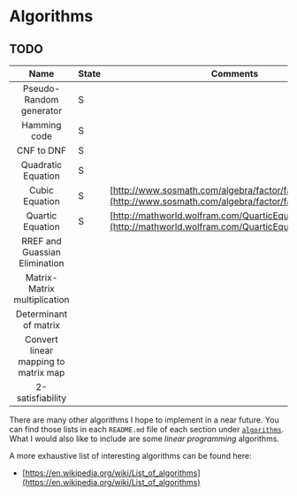 # Algorithms

## TODO

|                Name                | State | Comments                                                                                                                                                                                                                              |
|:----------------------------------:|-------|--------------------------------------------------------------------------------------                                                                                                                                                                                       |
| Pseudo-Random generator            | S     |                                                                                                                                                                                                       |
| Hamming code                       | S     |                                                                                                                                                                                                       |
| CNF to DNF                         | S     |                                                                                                                                                                                                       |
| Quadratic Equation | S |
| Cubic Equation | S | [http://www.sosmath.com/algebra/factor/fac11/fac11.html](http://www.sosmath.com/algebra/factor/fac11/fac11.html)
| Quartic Equation | S | [http://mathworld.wolfram.com/QuarticEquation.html](http://mathworld.wolfram.com/QuarticEquation.html)
|RREF and Guassian Elimination |
|Matrix-Matrix multiplication |
| Determinant of matrix |
| Convert linear mapping to matrix map |
| 2-satisfiability |

There are many other algorithms I hope to implement in a near future. You can find those lists in each `README.md` file of each section under [`algorithms`](algorithms). What I would also like to include are some _linear programming_ algorithms.


A more exhaustive list of interesting algorithms can be found here:

- [https://en.wikipedia.org/wiki/List_of_algorithms](https://en.wikipedia.org/wiki/List_of_algorithms)